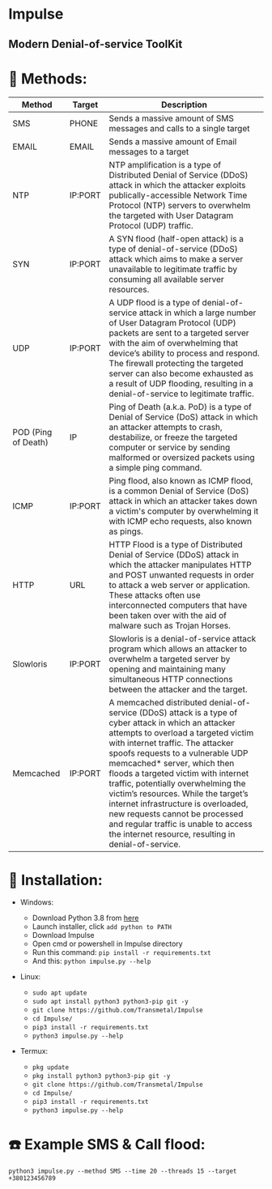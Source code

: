 # Impulse
## Modern Denial-of-service ToolKit

# :satellite: Methods:
| Method               |   Target   | Description |
| ---------------------| -----------|-------------|
| SMS                  | PHONE     | Sends a massive amount of SMS messages and calls to a single target |
| EMAIL                | EMAIL     | Sends a massive amount of Email messages to a target |
| NTP                  | IP:PORT    | NTP amplification is a type of Distributed Denial of Service (DDoS) attack in which the attacker exploits publically-accessible Network Time Protocol (NTP) servers to overwhelm the targeted with User Datagram Protocol (UDP) traffic. |
| SYN                  | IP:PORT    | A SYN flood (half-open attack) is a type of denial-of-service (DDoS) attack which aims to make a server unavailable to legitimate traffic by consuming all available server resources. |
| UDP                  | IP:PORT    | A UDP flood is a type of denial-of-service attack in which a large number of User Datagram Protocol (UDP) packets are sent to a targeted server with the aim of overwhelming that device’s ability to process and respond. The firewall protecting the targeted server can also become exhausted as a result of UDP flooding, resulting in a denial-of-service to legitimate traffic. |
| POD (Ping of Death)  | IP         | Ping of Death (a.k.a. PoD) is a type of Denial of Service (DoS) attack in which an attacker attempts to crash, destabilize, or freeze the targeted computer or service by sending malformed or oversized packets using a simple ping command. |
| ICMP                 | IP:PORT    | Ping flood, also known as ICMP flood, is a common Denial of Service (DoS) attack in which an attacker takes down a victim's computer by overwhelming it with ICMP echo requests, also known as pings. |
| HTTP                 | URL        | HTTP Flood is a type of Distributed Denial of Service (DDoS) attack in which the attacker manipulates HTTP and POST unwanted requests in order to attack a web server or application. These attacks often use interconnected computers that have been taken over with the aid of malware such as Trojan Horses. |
| Slowloris            | IP:PORT    | Slowloris is a denial-of-service attack program which allows an attacker to overwhelm a targeted server by opening and maintaining many simultaneous HTTP connections between the attacker and the target. |
| Memcached            | IP:PORT    | A memcached distributed denial-of-service (DDoS) attack is a type of cyber attack in which an attacker attempts to overload a targeted victim with internet traffic. The attacker spoofs requests to a vulnerable UDP memcached* server, which then floods a targeted victim with internet traffic, potentially overwhelming the victim’s resources. While the target’s internet infrastructure is overloaded, new requests cannot be processed and regular traffic is unable to access the internet resource, resulting in denial-of-service. |

# :gift: Installation:
* Windows:
  * Download Python 3.8 from [here](https://www.python.org/downloads/release/python-38)
  * Launch installer, click `add python to PATH`
  * Download Impulse
  * Open cmd or powershell in Impulse directory
  * Run this command: `pip install -r requirements.txt`
  * And this: `python impulse.py --help`

* Linux:
  * `sudo apt update`
  * `sudo apt install python3 python3-pip git -y`
  * `git clone https://github.com/Transmetal/Impulse`
  * `cd Impulse/`
  * `pip3 install -r requirements.txt`
  * `python3 impulse.py --help`

* Termux:
  * `pkg update`
  * `pkg install python3 python3-pip git -y`
  * `git clone https://github.com/Transmetal/Impulse`
  * `cd Impulse/`
  * `pip3 install -r requirements.txt`
  * `python3 impulse.py --help`

# :phone: Example SMS & Call flood:
```python3 impulse.py --method SMS --time 20 --threads 15 --target +380123456789```
